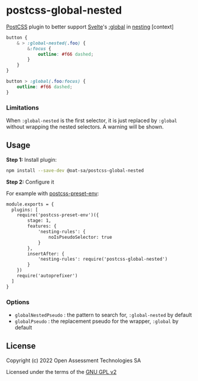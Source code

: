 # postcss-global-nested

[PostCSS] plugin to better support [Svelte]'s [:global] in [nesting] [context]

[PostCSS]: https://github.com/postcss/postcss
[Svelte]: https://svelte.dev
[:global]: https://svelte.dev/docs#component-format-style
[nesting]: https://github.com/csstools/postcss-plugins/tree/main/plugins/postcss-nesting

```css
button {
    & > :global-nested(.foo) {
        &:focus {
            outline: #f66 dashed;
        }
    }
}
```

```css
button > :global(.foo:focus) {
    outline: #f66 dashed;
}
```

### Limitations

When `:global-nested` is the first selector, it is just replaced by `:global` without wrapping the nested selectors. A warning will be shown.

## Usage

**Step 1:** Install plugin:

```sh
npm install --save-dev @oat-sa/postcss-global-nested
```

**Step 2:** Configure it

For example with [postcss-preset-env](https://github.com/csstools/postcss-plugins/tree/main/plugin-packs/postcss-preset-env):

```diff
module.exports = {
  plugins: [
    require('postcss-preset-env')({
        stage: 1,
        features: {
            'nesting-rules': {
                noIsPseudoSelector: true
            }
        },
        insertAfter: {
            'nesting-rules': require('postcss-global-nested')
        }
    })
    require('autoprefixer')
  ]
}
```

### Options

-   `globalNestedPseudo` : the pattern to search for, `:global-nested` by default
-   `globalPseudo` : the replacement pseudo for the wrapper, `:global` by default

## License

Copyright (c) 2022 Open Assessment Technologies SA

Licensed under the terms of the [GNU GPL v2](./LICENSE)
